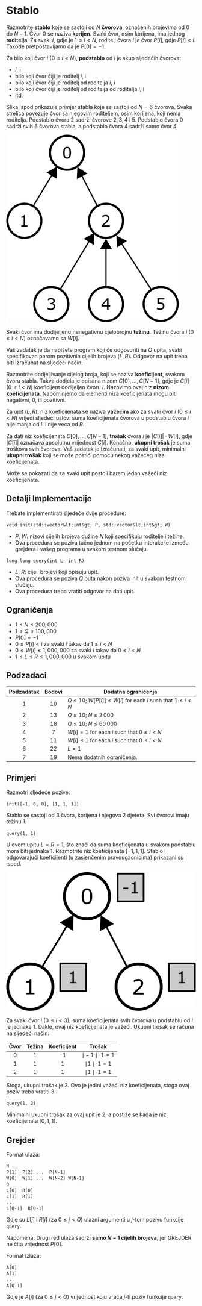 # Stablo

Razmotrite **stablo** koje se sastoji od $N$ **čvorova**, označenih brojevima od $0$ do $N-1$. Čvor $0$ se naziva **korijen**. Svaki čvor, osim korijena, ima jednog **roditelja**. 
Za svaki $i$, gdje je $1 \leq i < N$, roditelj čvora $i$ je čvor $P[i]$, gdje $P[i] < i$. 
Takođe pretpostavljamo da je $P[0] = -1$.

Za bilo koji čvor $i$ ($0 \leq i < N$), 
**podstablo** od $i$ je skup sljedećih čvorova:

* $i$, i
* bilo koji čvor čiji je roditelj $i$, i
* bilo koji čvor čiji je roditelj od roditelja $i$, i
* bilo koji čvor čiji je roditelj od roditelja od roditelja $i$, i 
* itd.

Slika ispod prikazuje primjer stabla koje se sastoji od $N = 6$ čvorova. 
Svaka strelica povezuje čvor sa njegovim roditeljem, osim korijena, koji nema roditelja. 
Podstablo čvora $2$ sadrži čvorove $2, 3, 4$ i $5$. 
Podstablo čvora $0$ sadrži svih $6$ čvorova stabla, 
a podstablo čvora $4$ sadrži samo čvor $4$.

![](subtrees.png "150")

Svaki čvor ima dodijeljenu nenegativnu cjelobrojnu **težinu**. Težinu čvora $i$ ($0 \leq i < N$) označavamo sa $W[i]$.

Vaš zadatak je da napišete program koji će odgovoriti na $Q$ upita, svaki specifikovan parom pozitivnih cijelih brojeva $(L, R)$. Odgovor na upit treba biti izračunat na sljedeći način.

Razmotrite dodjeljivanje cijelog broja, koji se naziva **koeficijent**, svakom čvoru stabla. 
Takva dodjela je opisana nizom $C[0], \ldots, C[N-1]$, gdje je $C[i]$ ($0 \leq i < N$) koeficijent dodijeljen čvoru $i$. Nazovimo ovaj niz **nizom koeficijenata**. Napominjemo da elementi niza koeficijenata mogu biti negativni, $0$, ili pozitivni.

Za upit $(L, R)$, niz koeficijenata se naziva **važećim** ako za svaki čvor $i$ ($0 \leq i < N$) 
 vrijedi sljedeći uslov:  suma koeficijenata čvorova u podstablu čvora $i$  nije manja od $L$ i nije veća od $R$.

Za dati niz koeficijenata $C[0], \ldots, C[N-1]$, **trošak** čvora $i$ je $|C[i]| \cdot W[i]$, 
 gdje $|C[i]|$ označava apsolutnu vrijednost $C[i]$. Konačno, **ukupni trošak** je suma troškova svih čvorova. Vaš zadatak je izračunati, za svaki upit, minimalni **ukupni trošak** koji se može postići pomoću nekog važećeg niza koeficijenata.
 
Može se pokazati da za svaki upit postoji barem jedan važeći niz koeficijenata.

## Detalji Implementacije
Trebate implementirati sljedeće dvije procedure:
```
void init(std::vector&lt;int&gt; P, std::vector&lt;int&gt; W)
```
* $P$, $W$: nizovi cijelih brojeva dužine $N$ koji specifikuju roditelje i težine.
* Ova procedura se poziva tačno jednom
 na početku interakcije između grejdera i vašeg programa u svakom testnom slučaju.

```
long long query(int L, int R)
```
* $L$, $R$: cijeli brojevi koji opisuju upit.
* Ova procedura se poziva $Q$ puta nakon poziva init u svakom testnom slučaju.
* Ova procedura treba vratiti odgovor na dati upit.

## Ograničenja

* $1 \leq N \leq 200,000$
* $1 \leq Q \leq 100,000$
* $P[0] = -1$
* $0 \leq P[i] < i$ za svaki $i$ takav da $1 \leq i < N$
* $0 \leq W[i] \leq 1,000,000$ za svaki $i$ takav da $0 \leq i < N$
* $1 \leq L \leq R \leq 1,000,000$ u svakom upitu

## Podzadaci

| Podzadatak | Bodovi  | Dodatna ograničenja|
| :-----: | :----: | ---------------------- |
|   1     |  $10$  | $Q \leq 10$; $W[P[i]] \leq W[i]$ for each $i$ such that $1 \leq i < N$
|   2     |  $13$  | $Q \leq 10$; $N \leq 2\,000$
|   3     |  $18$  | $Q \leq 10$; $N \leq 60\,000$
|   4     |  $7$   | $W[i] = 1$ for each $i$ such that $0 \leq i < N$
|   5     |  $11$  | $W[i] \leq 1$ for each $i$ such that $0 \leq i < N$
|   6     |  $22$  | $L = 1$
|   7     |  $19$  | Nema dodatnih ograničenja.



## Primjeri

Razmotri sljedeće pozive:

```
init([-1, 0, 0], [1, 1, 1])
```
Stablo se sastoji od $3$ čvora, korijena i njegova $2$ djeteta. 
Svi čvorovi imaju težinu $1$.

```
query(1, 1)
```
U ovom upitu $L = R = 1$, što znači da suma koeficijenata u svakom podstablu mora biti jednaka $1$.
 Razmotrite niz koeficijenata $[-1, 1, 1]$. 
 Stablo i odgovarajući koeficijenti (u zasjenčenim pravougaonicima) prikazani su ispod.
 
![](ex1.png "150")

Za svaki čvor $i$ ($0 \leq i < 3$), suma koeficijenata svih čvorova u podstablu od $i$ je jednaka $1$.
 Dakle, ovaj niz koeficijenata je važeći.  Ukupni trošak se računa na sljedeći način:

|  Čvor  | Težina | Koeficijent | Trošak                    |
| :----: | :----: | :---------: | :-----------------------: |
|   0    |   1    |     -1      | $\mid -1 \mid \cdot 1 = 1$
|   1    |   1    |      1      | $\mid 1 \mid \cdot 1 = 1$
|   2    |   1    |      1      | $\mid 1 \mid \cdot 1 = 1$


Stoga, ukupni trošak je $3$. Ovo je jedini važeći niz koeficijenata, stoga ovaj poziv treba vratiti $3$.

```
query(1, 2)
```

Minimalni ukupni trošak za ovaj upit je $2$, 
a postiže se kada je niz koeficijenata $[0, 1, 1]$.

## Grejder

Format ulaza:

```
N
P[1]  P[2] ...  P[N-1]
W[0]  W[1] ...  W[N-2] W[N-1]
Q
L[0]  R[0]
L[1]  R[1]
...
L[Q-1]  R[Q-1]
```

Gdje su $L[j]$ i $R[j]$ (za $0 \leq j < Q$) ulazni argumenti u $j$-tom pozivu funkcije `query`. 
 
Napomena: Drugi red ulaza sadrži **samo $N-1$ cijelih brojeva**, jer GREJDER ne čita vrijednost $P[0]$.

Format izlaza:

```
A[0]
A[1]
...
A[Q-1]
```

Gdje je $A[j]$ (za $0 \leq j < Q$) vrijednost koju vraća $j$-ti poziv funkcije `query`.